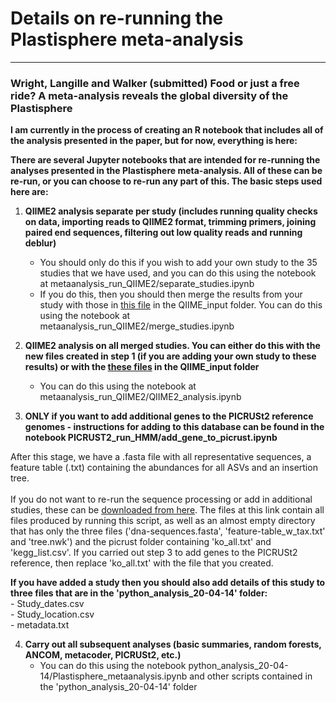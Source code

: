 # Details on re-running the Plastisphere meta-analysis
---
### Wright, Langille and Walker (submitted) Food or just a free ride? A meta-analysis reveals the global diversity of the Plastisphere

**I am currently in the process of creating an R notebook that includes all of the analysis presented in the paper, but for now, everything is here:**

**There are several Jupyter notebooks that are intended for re-running the analyses presented in the Plastisphere meta-analysis. All of these can be re-run, or you can choose to re-run any part of this. The basic steps used here are:**
1. **QIIME2 analysis separate per study (includes running quality checks on data, importing reads to QIIME2 format, trimming primers, joining paired end sequences, filtering out low quality reads and running deblur)**<br/>
    - You should only do this if you wish to add your own study to the 35 studies that we have used, and you can do this using the notebook at metaanalysis_run_QIIME2/separate_studies.ipynb<br/>
    - If you do this, then you should then merge the results from your study with those in [this file](https://doi.org/10.6084/m9.figshare.12217682) in the QIIME_input folder. You can do this using the notebook at metaanalysis_run_QIIME2/merge_studies.ipynb
    
2. **QIIME2 analysis on all merged studies. You can either do this with the new files created in step 1 (if you are adding your own study to these results) or with the [these files](https://doi.org/10.6084/m9.figshare.12217682) in the QIIME_input folder**<br/>
    - You can do this using the notebook at metaanalysis_run_QIIME2/QIIME2_analysis.ipynb <br/>
    
3. **ONLY if you want to add additional genes to the PICRUSt2 reference genomes - instructions for adding to this database can be found in the notebook PICRUST2_run_HMM/add_gene_to_picrust.ipynb**

After this stage, we have a .fasta file with all representative sequences, a feature table (.txt) containing the abundances for all ASVs and an insertion tree. <br/><br/>
If you do not want to re-run the sequence processing or add in additional studies, these can be [downloaded from here](https://doi.org/10.6084/m9.figshare.12227303). The files at this link contain all files produced by running this script, as well as an almost empty directory that has only the three files ('dna-sequences.fasta', 'feature-table_w_tax.txt' and 'tree.nwk') and the picrust folder containing 'ko_all.txt' and 'kegg_list.csv'. If you carried out step 3 to add genes to the PICRUSt2 reference, then replace 'ko_all.txt' with the file that you created.

**If you have added a study then you should also add details of this study to three files that are in the 'python_analysis_20-04-14' folder:**<br/>
    - Study_dates.csv<br/>
    - Study_location.csv<br/>
    - metadata.txt<br/>

4. **Carry out all subsequent analyses (basic summaries, random forests, ANCOM, metacoder, PICRUSt2, etc.)**
    - You can do this using the notebook python_analysis_20-04-14/Plastisphere_metaanalysis.ipynb and other scripts contained in the 'python_analysis_20-04-14' folder
